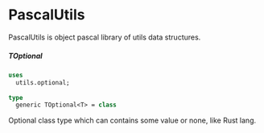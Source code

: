 PascalUtils
==========

PascalUtils is object pascal library of utils data structures.

##### TOptional

```pascal
uses
  utils.optional;
 
type
  generic TOptional<T> = class
```

Optional class type which can contains some value or none, like Rust lang.